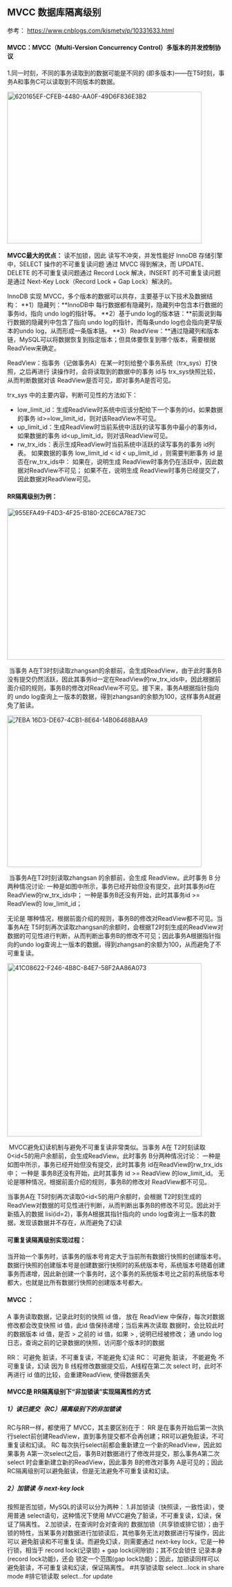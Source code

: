 ## MVCC 数据库隔离级别

参考：   https://www.cnblogs.com/kismetv/p/10331633.html

#### MVCC：MVCC（Multi-Version Concurrency Control）多版本的并发控制协议

1.同一时刻，不同的事务读取到的数据可能是不同的 (即多版本)——在T5时刻，事务A和事务C可以读取到不同版本的数据。

​                            <img src="https://tva1.sinaimg.cn/large/008i3skNly1gurx63fribj60vs0nwgo602.jpg" alt="620165EF-CFEB-4480-AA0F-49D6F836E3B2" width="450" height="350"/>       



**MVCC最大的优点：** 读不加锁，因此 读写不冲突，并发性能好
InnoDB 存储引擎中，SELECT 操作的不可重复读问题 通过 MVCC 得到解决，而 UPDATE、DELETE 的不可重复读问题通过 Record Lock 解决，INSERT 的不可重复读问题是通过 Next-Key Lock（Record Lock + Gap Lock）解决的。

InnoDB 实现 MVCC，多个版本的数据可以共存，主要基于以下技术及数据结构：
**1）隐藏列：**InnoDB中 每行数据都有隐藏列，隐藏列中包含本行数据的事务id，指向 undo log的指针等。
**2）基于undo log的版本链：**前面说到每行数据的隐藏列中包含了指向 undo log的指针，而每条undo log也会指向更早版本的undo log，从而形成一条版本链。
**3）ReadView：**通过隐藏列和版本链，MySQL可以将数据恢复到指定版本；但具体要恢复到哪个版本，需要根据 ReadView来确定。

ReadView：指事务（记做事务A）在某一时刻给整个事务系统（trx_sys）打快照，之后再进行 读操作时，会将读取到的数据中的事务 id与 trx_sys快照比较，从而判断数据对该 ReadView是否可见，即对事务A是否可见。


trx_sys 中的主要内容，判断可见性的方法如下：
* low_limit_id：生成ReadView时系统中应该分配给下一个事务的id，如果数据的事务 id>=low_limit_id，则对该ReadView不可见。
* up_limit_id：生成ReadView时当前系统中活跃的读写事务中最小的事务id，如果数据的事务 id<up_limit_id，则对该ReadView可见。
* rw_trx_ids：表示生成ReadView时当前系统中活跃的读写事务的事务 id列表。
如果数据的事务 low_limit_id < id < up_limit_id ，则需要判断事务 id 是否在rw_trx_ids中：
如果在，说明生成 ReadView时事务仍在活跃中，因此数据对ReadView不可见；
如果不在，说明生成 ReadView时事务已经提交了，因此数据对ReadView可见。

#### RR隔离级别为例：

<img src="https://tva1.sinaimg.cn/large/008i3skNly1gurx7nmijaj60ug0hsgn702.jpg" alt="955EFA49-F4D3-4F25-B180-2CE6CA78E73C" width="550" height="350" />


​		当事务 A在T3时刻读取zhangsan的余额前，会生成ReadView，由于此时事务B没有提交仍然活跃，因此其事务id一定在ReadView的rw_trx_ids中，因此根据前面介绍的规则，事务B的修改对ReadView不可见。接下来，事务A根据指针指向的 undo log查询上一版本的数据，得到zhangsan的余额为100，这样事务A就避免了脏读。

<img src="https://tva1.sinaimg.cn/large/008i3skNly1gurx7jj81uj60ti0mcjti02.jpg" alt="7EBA    16D3-DE67-4CB1-8E64-14B06468BAA9" width="450" height="350"/>

​		当事务A在T2时刻读取zhangsan 的余额前，会生成 ReadView。此时事务 B 分两种情况讨论:
一种是如图中所示，事务已经开始但没有提交，此时其事务id在ReadView的rw_trx_ids中；
一种是事务B还没有开始，此时其事务id >= ReadView的 low_limit_id；

无论是 哪种情况，根据前面介绍的规则，事务B的修改对ReadView都不可见。当事务A在 T5时刻再次读取zhangsan的余额时，会根据T2时刻生成的ReadView对数据的可见性进行判断，从而判断出事务B的修改不可见；因此事务A根据指针指向的undo log查询上一版本的数据，得到zhangsan的余额为100，从而避免了不可重复读。

<img src="https://tva1.sinaimg.cn/large/008i3skNly1gurx8dda69j60t20swjtp02.jpg" alt="41C08622-F246-4B8C-84E7-58F2AA86A073" width="450" height="400" />

​		MVCC避免幻读机制与避免不可重复读非常类似。当事务 A在 T2时刻读取 0<id<5的用户余额前，会生成ReadView。此时事务 B分两种情况讨论：
一种是 如图中所示，事务已经开始但没有提交，此时其事务 id在ReadView的rw_trx_ids中；
一种是 事务B还没有开始，此时其事务 id >= ReadView 的low_limit_id。
无论是哪种情况，根据前面介绍的规则，事务B的修改对 ReadView都不可见。

当事务A在 T5时刻再次读取0<id<5的用户余额时，会根据 T2时刻生成的ReadView对数据的可见性进行判断，从而判断出事务B的修改不可见。因此对于新插入的数据 lisi(id=2)，事务A根据其指针指向的 undo log查询上一版本的数据，发现该数据并不存在，从而避免了幻读



#### 可重复读隔离级别实现过程：

​		当开始一个事务时，该事务的版本号肯定大于当前所有数据行快照的创建版本号。数据行快照的创建版本号是创建数据行快照时的系统版本号，系统版本号随着创建事务而递增，因此新创建一个事务时，这个事务的系统版本号比之前的系统版本号都大，也就是比所有数据行快照的创建版本号都大。

#### MVCC ：

A 事务读取数据，记录此时刻的快照 id 值， 放在 ReadView 中保存，每次对数据修改都会改变快照 id 值，此id 值保持递增；当后来再次读取 数据时，会比较此时的数据版本 id 值，是否 > 之前的 id 值，如果 > , 说明已经被修改；
通 undo log 日志，查询之前的记录数据的快照，访问那个版本时的数据


RR：  可避免 脏读，不可重复读，不能避免 幻读
RC： 可避免  脏读， 不能避免 不可重复读，幻读
因为 B 线程修改数据提交后，A线程在第二次 select 时，此时不再进行 id 值的比较，会重建ReadView, 使得数据丢失



#### MVCC是 RR隔离级别下“非加锁读”实现隔离性的方式

##### 1）读已提交（RC）隔离级别下的非加锁读

RC与RR一样，都使用了 MVCC，其主要区别在于：
RR 是在事务开始后第一次执行select前创建ReadView，直到事务提交都不会再创建；RR可以避免脏读，不可重复读和幻读。
RC 每次执行select前都会重新建立一个新的ReadView，因此如果事务 A第一次select之后，事务B对数据进行了修改并提交，那么事务A第二次select 时会重新建立新的ReadView，因此事务 B的修改对事务 A是可见的；因此RC隔离级别可以避免脏读，但是无法避免不可重复读和幻读。

##### 2）加锁读 与 next-key lock

按照是否加锁，MySQL的读可以分为两种： 
1.非加锁读（快照读，一致性读），使用普通 select语句，这种情况下使用 MVCC避免了脏读，不可重复读，幻读，保证了隔离性。
2.加锁读，在查询时会对查询的 数据加锁（共享锁或排它锁）；由于锁的特性，当某事务对数据进行加锁读后，其他事务无法对数据进行写操作，因此可以 避免脏读和不可重复读。而避免幻读，则需要通过 next-key lock，它是一种行锁，相当于 record lock(记录锁) + gap lock(间隙锁)；其不仅会锁住 记录本身(record lock功能)，还会 锁定一个范围(gap lock功能)；因此，加锁读同样可以避免脏读，不可重复读和幻读，保证隔离性。
#共享锁读取
select...lock in share mode
#排它锁读取
select...for update